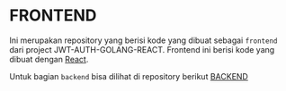 # FRONTEND

Ini merupakan repository yang berisi kode yang dibuat sebagai `frontend` dari project JWT-AUTH-GOLANG-REACT. Frontend ini berisi kode yang dibuat dengan [React](https://reactjs.org/).

Untuk bagian `backend` bisa dilihat di repository berikut [BACKEND](https://github.com/rezairfanwijaya/Auth-JWT-Golang-React-BACKEND)
